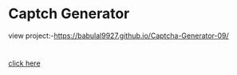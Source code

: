# Captch Generator
view project:-https://babulal9927.github.io/Captcha-Generator-09/
#
[click here](https://babulal9927.github.io/Captcha-Generator-09/)

